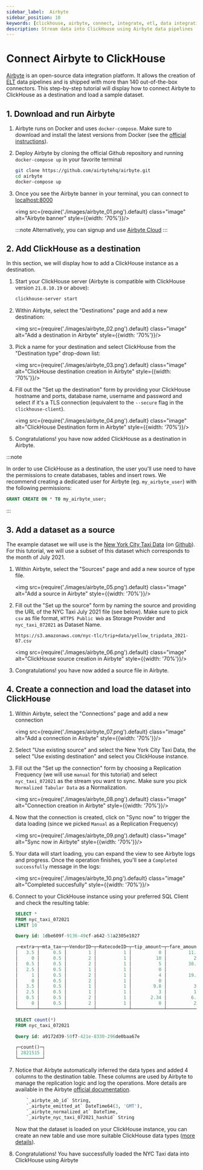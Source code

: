 ```yaml
---
sidebar_label:  Airbyte
sidebar_position: 10
keywords: [clickhouse, airbyte, connect, integrate, etl, data integration]
description: Stream data into ClickHouse using Airbyte data pipelines
---
```


# Connect Airbyte to ClickHouse

<a href="https://www.airbyte.com/" target="_blank">Airbyte</a> is an open-source data integration platform. It allows the creation of <a href="https://airbyte.com/blog/why-the-future-of-etl-is-not-elt-but-el" target="_blank">ELT</a> data pipelines and is shipped with more than 140 out-of-the-box connectors. This step-by-step tutorial will display how to connect Airbyte to ClickHouse as a destination and load a sample dataset.


## 1. Download and run Airbyte


1. Airbyte runs on Docker and uses `docker-compose`. Make sure to download and install the latest versions from Docker (see the <a href="https://www.docker.com/products/docker-desktop" target="_blank">official instructions</a>).

2. Deploy Airbyte by cloning the official Github repository and running `docker-compose up` in your favorite terminal

	```bash
	git clone https://github.com/airbytehq/airbyte.git
	cd airbyte
	docker-compose up
	```

4. Once you see the Airbyte banner in your terminal, you can connect to <a href="http://localhost:8000" target="_blank">localhost:8000</a>

    <img src={require('./images/airbyte_01.png').default} class="image" alt="Airbyte banner" style={{width: '70%'}}/>

	:::note
	Alternatively, you can signup and use <a href="https://docs.airbyte.com/deploying-airbyte/on-cloud" target="_blank">Airbyte Cloud</a>
	:::

## 2. Add ClickHouse as a destination

In this section, we will display how to add a ClickHouse instance as a destination.

1. Start your ClickHouse server (Airbyte is compatible with ClickHouse version `21.8.10.19` or above): 

	```bash
	clickhouse-server start
	```

2. Within Airbyte, select the "Destinations" page and add a new destination:

    <img src={require('./images/airbyte_02.png').default} class="image" alt="Add a destination in Airbyte" style={{width: '70%'}}/>

3. Pick a name for your destination and select ClickHouse from the "Destination type" drop-down list:

    <img src={require('./images/airbyte_03.png').default} class="image" alt="ClickHouse destination creation in Airbyte" style={{width: '70%'}}/>

4. Fill out the "Set up the destination" form by providing your ClickHouse hostname and ports, database name, username and password and select if it's a TLS connection (equivalent to the `--secure` flag in the  `clickhouse-client`). 

	<img src={require('./images/airbyte_04.png').default} class="image" alt="ClickHouse Destination form in Airbyte" style={{width: '70%'}}/>

5. Congratulations! you have now added ClickHouse as a destination in Airbyte.

:::note

In order to use ClickHouse as a destination, the user you'll use need to have the permissions to create databases, tables and insert rows. We recommend creating a dedicated user for Airbyte (eg. `my_airbyte_user`) with the following permissions:


```SQL
GRANT CREATE ON * TO my_airbyte_user;
```

:::

 
## 3. Add a dataset as a source

The example dataset we will use is the <a href="https://clickhouse.com/docs/en/getting-started/example-datasets/nyc-taxi/" target="_blank">New York City Taxi Data</a> (on <a href="https://github.com/toddwschneider/nyc-taxi-data" target="_blank">Github</a>). For this tutorial, we will use a subset of this dataset which corresponds to the month of July 2021.


1. Within Airbyte, select the "Sources" page and add a new source of type file.

    <img src={require('./images/airbyte_05.png').default} class="image" alt="Add a source in Airbyte" style={{width: '70%'}}/>

2. Fill out the "Set up the source" form by naming the source and providing the URL of the NYC Taxi July 2021 file (see below). Make sure to pick `csv` as file format, `HTTPS Public Web` as Storage Provider and `nyc_taxi_072021` as Dataset Name. 

	```text
	https://s3.amazonaws.com/nyc-tlc/trip+data/yellow_tripdata_2021-07.csv
	```

    <img src={require('./images/airbyte_06.png').default} class="image" alt="ClickHouse source creation in Airbyte" style={{width: '70%'}}/>

3. Congratulations! you have now added a source file in Airbyte.


## 4. Create a connection and load the dataset into ClickHouse

1. Within Airbyte, select the "Connections" page and add a new connection

	<img src={require('./images/airbyte_07.png').default} class="image" alt="Add a connection in Airbyte" style={{width: '70%'}}/>

2. Select "Use existing source" and select the New York City Taxi Data, the select "Use existing destination" and select you ClickHouse instance.

3. Fill out the "Set up the connection" form by choosing a Replication Frequency (we will use `manual` for this tutorial) and select `nyc_taxi_072021` as the stream you want to sync. Make sure you pick `Normalized Tabular Data` as a Normalization.

	<img src={require('./images/airbyte_08.png').default} class="image" alt="Connection creation in Airbyte" style={{width: '70%'}}/>

4. Now that the connection is created, click on "Sync now" to trigger the data loading (since we picked `Manual` as a Replication Frequency) 

	<img src={require('./images/airbyte_09.png').default} class="image" alt="Sync now in Airbyte" style={{width: '70%'}}/>


5. Your data will start loading, you can expand the view to see Airbyte logs and progress. Once the operation finishes, you'll see a `Completed successfully` message in the logs:

	<img src={require('./images/airbyte_10.png').default} class="image" alt="Completed succesfully" style={{width: '70%'}}/>

6. Connect to your ClickHouse instance using your preferred SQL Client and check the resulting table:

	```SQL
	SELECT *
	FROM nyc_taxi_072021
	LIMIT 10

	Query id: 1dbe609f-9136-49cf-a642-51a2305e1027

	┌─extra─┬─mta_tax─┬─VendorID─┬─RatecodeID─┬─tip_amount─┬─fare_amount─┬─DOLocationID─┬─PULocationID─┬─payment_type─┬─tolls_amount─┬─total_amount─┬─trip_distance─┬─passenger_count─┬─store_and_fwd_flag─┬─congestion_surcharge─┬─tpep_pickup_datetime─┬─improvement_surcharge─┬─tpep_dropoff_datetime─┬─_airbyte_ab_id───────────────────────┬─────_airbyte_emitted_at─┬─_airbyte_normalized_at─┬─_airbyte_nyc_taxi_072021_hashid──┐
	│   3.5 │     0.5 │        1 │          1 │          0 │        11.5 │          237 │          162 │            2 │            0 │         15.8 │           2.3 │               1 │               ᴺᵁᴸᴸ │                  2.5 │ 2021-07-07 17:49:32  │                   0.3 │ 2021-07-07 18:04:30   │ 00000005-a90c-41b7-8883-1ab75c0ad9da │ 2022-03-16 13:02:50.000 │    2022-03-16 13:09:48 │ DE8F3E68A49EC6CB00919501E6726335 │
	│     0 │     0.5 │        2 │          1 │         10 │          23 │          256 │          233 │            1 │            0 │         36.3 │           5.4 │               1 │               ᴺᵁᴸᴸ │                  2.5 │ 2021-07-15 07:23:36  │                   0.3 │ 2021-07-15 07:50:28   │ 00001877-58ba-4614-90d4-4e5eba3cd593 │ 2022-03-16 13:04:46.000 │    2022-03-16 13:09:48 │ 7915C6A4D33BCE7CF58D66CF1F2E1A61 │
	│   0.5 │     0.5 │        2 │          1 │          5 │        30.5 │          138 │          137 │            1 │         6.55 │        45.85 │         10.93 │               1 │               ᴺᵁᴸᴸ │                  2.5 │ 2021-07-18 05:00:28  │                   0.3 │ 2021-07-18 05:18:54   │ 00001885-d93e-49d7-a92c-c09fd49e8b39 │ 2022-03-16 13:05:37.000 │    2022-03-16 13:09:48 │ A7346163EA6D6F0CBBA562CE1C5F9401 │
	│   2.5 │     0.5 │        1 │          1 │          0 │           5 │          100 │          186 │            2 │            0 │          8.3 │             1 │               1 │               ᴺᵁᴸᴸ │                  2.5 │ 2021-07-07 09:47:59  │                   0.3 │ 2021-07-07 09:52:13   │ 000029d1-2e26-4d83-9efe-51cb182282d9 │ 2022-03-16 13:02:42.000 │    2022-03-16 13:09:48 │ C6389A8B2B6E24A74612F7FB53DAA9A0 │
	│     1 │     0.5 │        2 │          1 │          4 │        19.5 │           13 │          161 │            1 │            0 │         27.8 │          5.06 │               3 │               ᴺᵁᴸᴸ │                  2.5 │ 2021-07-12 17:54:49  │                   0.3 │ 2021-07-12 18:17:43   │ 00003433-6886-4267-b8a9-da1b366537c4 │ 2022-03-16 13:04:06.000 │    2022-03-16 13:09:48 │ 8E7C4E55F366901E4B6DFB02C3CAE838 │
	│     0 │     0.5 │        2 │          1 │          0 │           7 │          233 │          140 │            2 │            0 │         10.3 │           1.3 │               1 │               ᴺᵁᴸᴸ │                  2.5 │ 2021-07-15 13:06:34  │                   0.3 │ 2021-07-15 13:13:24   │ 000049ae-b0c8-4e07-a3e6-ea19916fb6c3 │ 2022-03-16 13:04:51.000 │    2022-03-16 13:09:48 │ 704F99F611D1A71713A4870406E28B54 │
	│   3.5 │     0.5 │        1 │          1 │        9.8 │          35 │          138 │          230 │            1 │            0 │         49.1 │           9.9 │               0 │               ᴺᵁᴸᴸ │                  2.5 │ 2021-07-09 16:09:24  │                   0.3 │ 2021-07-09 16:45:15   │ 00004cc2-868e-4465-a24b-7efcb5da8cd4 │ 2022-03-16 13:03:20.000 │    2022-03-16 13:09:48 │ 8AB6444AD089BA300B303447C4B70500 │
	│   2.5 │     0.5 │        1 │          1 │          3 │          10 │          232 │          224 │            1 │            0 │         16.3 │           2.6 │               0 │               ᴺᵁᴸᴸ │                  2.5 │ 2021-07-06 15:21:57  │                   0.3 │ 2021-07-06 15:30:09   │ 00005277-bc5f-4d1e-b116-d3777fef87f7 │ 2022-03-16 13:02:33.000 │    2022-03-16 13:09:48 │ AC5A4F12E7EC61116F146DE90375A74B │
	│   0.5 │     0.5 │        2 │          1 │       2.34 │         6.5 │           42 │           41 │            1 │            0 │        10.14 │          1.02 │               1 │               ᴺᵁᴸᴸ │                    0 │ 2021-07-16 20:27:38  │                   0.3 │ 2021-07-16 20:33:46   │ 0000571b-6698-43f4-878d-d0d3f91e40d1 │ 2022-03-16 13:05:16.000 │    2022-03-16 13:09:48 │ A447703038C0257801F7DA3CBBCA47CB │
	│     0 │     0.5 │        2 │          1 │          0 │          24 │          232 │           48 │            2 │            0 │         27.3 │          6.74 │               1 │               ᴺᵁᴸᴸ │                  2.5 │ 2021-07-10 15:00:11  │                   0.3 │ 2021-07-10 15:27:38   │ 000060b7-76b5-4d73-ae7f-0c475f69078b │ 2022-03-16 13:03:35.000 │    2022-03-16 13:09:48 │ 6A593070389760D2339DDBD76E913447 │
	└───────┴─────────┴──────────┴────────────┴────────────┴─────────────┴──────────────┴──────────────┴──────────────┴──────────────┴──────────────┴───────────────┴─────────────────┴────────────────────┴──────────────────────┴──────────────────────┴───────────────────────┴───────────────────────┴──────────────────────────────────────┴─────────────────────────┴────────────────────────┴──────────────────────────────────┘

	```

	```SQL
	SELECT count(*)
	FROM nyc_taxi_072021

	Query id: a9172d39-50f7-421e-8330-296de0baa67e

	┌─count()─┐
	│ 2821515 │
	└─────────┘

	```



7. Notice that Airbyte automatically inferred the data types and added 4 columns to the destination table. These columns are used by Airbyte to manage the replication logic and log the operations. More details are available in the Airbyte <a href="https://docs.airbyte.com/integrations/destinations/clickhouse#output-schema" target="_blank">official documentation</a>.

	```SQL
	    `_airbyte_ab_id` String,
	    `_airbyte_emitted_at` DateTime64(3, 'GMT'),
	    `_airbyte_normalized_at` DateTime,
	    `_airbyte_nyc_taxi_072021_hashid` String
	```

	Now that the dataset is loaded on your ClickHouse instance, you can create an new table and use more suitable ClickHouse data types (<a href="https://clickhouse.com/docs/en/getting-started/example-datasets/nyc-taxi/" target="_blank">more details</a>).


8. Congratulations! You have successfully loaded the NYC Taxi data into ClickHouse using Airbyte
